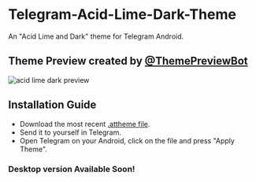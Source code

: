 # Telegram-Acid-Lime-Dark-Theme
An "Acid Lime and Dark" theme for Telegram Android. 

## Theme Preview created by [@ThemePreviewBot](http://telegram.me/themepreviewbot)
![acid lime dark preview](https://user-images.githubusercontent.com/25554246/35916365-76f28566-0c0a-11e8-92ad-b464be427727.jpg)

## Installation Guide

* Download the most recent [.attheme file](https://github.com/Athene2RM/Telegram-Acid-Lime-Dark-Theme/blob/master/Acid%20Lime%20Dark.attheme).
* Send it to yourself in Telegram.
* Open Telegram on your Android, click on the file and press "Apply Theme".

### Desktop version Available Soon!
